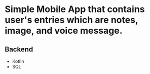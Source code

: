 # Simple Mobile App that contains user's entries which are notes, image, and voice message. 

## Backend
- Kotlin
- SQL
